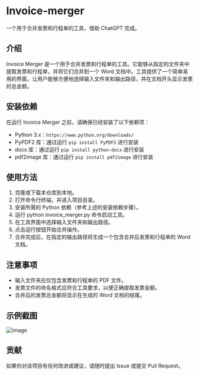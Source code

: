 # Invoice-merger

一个用于合并发票和行程单的工具，借助 ChatGPT 完成。

## 介绍

Invoice Merger 是一个用于合并发票和行程单的工具。它能够从指定的文件夹中提取发票和行程单，并将它们合并到一个 Word 文档中。工具提供了一个简单易用的界面，让用户能够方便地选择输入文件夹和输出路径，并在文档开头显示发票的总金额。

## 安装依赖

在运行 Invoice Merger 之前，请确保已经安装了以下依赖项：

- Python 3.x：`https://www.python.org/downloads/`
- PyPDF2 库：通过运行 `pip install PyPDF2` 进行安装
- docx 库：通过运行 `pip install python-docx` 进行安装
- pdf2image 库：通过运行 `pip install pdf2image` 进行安装

## 使用方法

1. 克隆或下载本仓库到本地。
1. 打开命令行终端，并进入项目目录。
1. 安装所需的 Python 依赖（参考上述的安装依赖步骤）。
1. 运行 python invoice_merger.py 命令启动工具。
1. 在工具界面中选择输入文件夹和输出路径。
1. 点击运行按钮开始合并操作。
1. 合并完成后，在指定的输出路径将生成一个包含合并后发票和行程单的 Word 文档。

## 注意事项

- 输入文件夹应仅包含发票和行程单的 PDF 文件。
- 发票文件的命名格式应符合工具要求，以便正确提取发票金额。
- 合并后的发票总金额将显示在生成的 Word 文档的结尾。

## 示例截图

![image](https://github.com/Shitao5/Invoice-merger/assets/68451957/9835dcbf-b138-4ba7-90b4-6f7e499f7ef2)

## 贡献

如果你对该项目有任何改进或建议，请随时提出 Issue 或提交 Pull Request。

